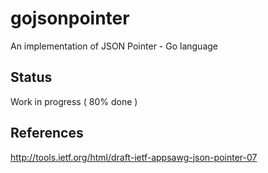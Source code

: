 # gojsonpointer
An implementation of JSON Pointer - Go language

## Status
Work in progress ( 80% done )

## References
http://tools.ietf.org/html/draft-ietf-appsawg-json-pointer-07
